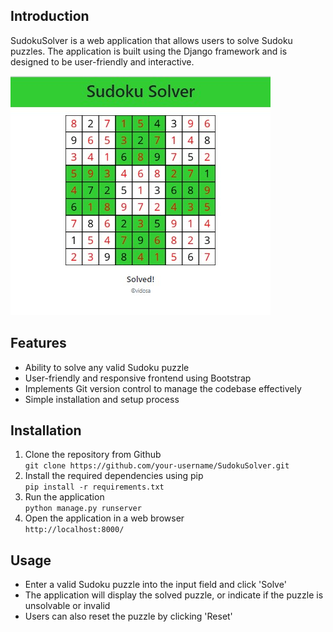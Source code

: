 ## Introduction
SudokuSolver is a web application that allows users to solve Sudoku puzzles. The application is built using the Django framework and is designed to be user-friendly and interactive. 

![Screenshot](sudoku\static\sudoku\screenshot.jpg "Screenshot")

## Features
- Ability to solve any valid Sudoku puzzle
- User-friendly and responsive frontend using Bootstrap
- Implements Git version control to manage the codebase effectively
- Simple installation and setup process

## Installation
1. Clone the repository from Github <br>
`git clone https://github.com/your-username/SudokuSolver.git`
2. Install the required dependencies using pip <br>
`pip install -r requirements.txt`
3. Run the application <br>
`python manage.py runserver`
4. Open the application in a web browser <br>
`http://localhost:8000/`

## Usage
- Enter a valid Sudoku puzzle into the input field and click 'Solve'
- The application will display the solved puzzle, or indicate if the puzzle is unsolvable or invalid
- Users can also reset the puzzle by clicking 'Reset'